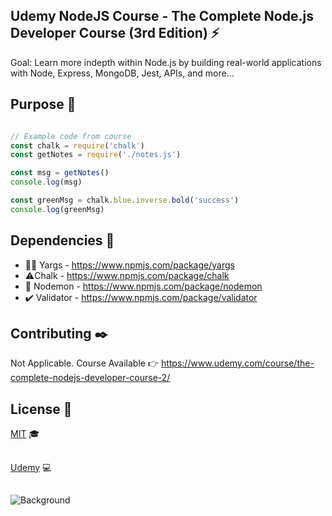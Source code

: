## Udemy NodeJS Course - The Complete Node.js Developer Course (3rd Edition) :zap:

Goal: Learn more indepth within Node.js by building real-world applications with Node, Express, MongoDB, Jest, APIs, and more...

## Purpose :moyai:

```javascript

// Example code from course
const chalk = require('chalk')
const getNotes = require('./notes.js')

const msg = getNotes()
console.log(msg)

const greenMsg = chalk.blue.inverse.bold('success')
console.log(greenMsg)

```

## Dependencies :moyai:
* 🏴‍☠️ Yargs - https://www.npmjs.com/package/yargs
* ⚠️Chalk - https://www.npmjs.com/package/chalk
* 👹 Nodemon - https://www.npmjs.com/package/nodemon
* ✔️ Validator - https://www.npmjs.com/package/validator

## Contributing :black_nib:
Not Applicable.
Course Available :point_right: https://www.udemy.com/course/the-complete-nodejs-developer-course-2/

## License :page_with_curl:
[MIT](https://choosealicense.com/licenses/mit/) :mortar_board:
## 
[Udemy](https://www.udemy.com/) :computer:

## 
![Background](https://66.media.tumblr.com/8b0350f7124235dbb7f62c642711aeb4/tumblr_oru0mmO96p1slhhf0o1_1280.jpg)

